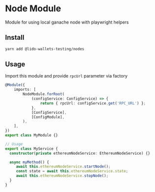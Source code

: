 # Node Module

Module for using local ganache node with playwright helpers

## Install

```bash
yarn add @lido-wallets-testing/nodes
```

## Usage

Import this module and provide `rpcUrl` parameter via factory

```ts
@Module({
    imports: [
        NodeModule.forRoot(
            (configService: ConfigService) => {
                return { rpcUrl: configService.get('RPC_URL') };
            },
            [ConfigService],
            [ConfigModule],
        ),
    ],
})
export class MyModule {}

// Usage
export class MyService {
  constructor(private ethereumNodeService: EthereumNodeService) {}

  async myMethod() {
     await this.ethereumNodeService.startNode();
     const state = await this.ethereumNodeService.state;
     await this.ethereumNodeService.stopNode();
  }
}
```
